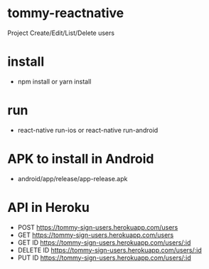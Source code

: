 # tommy-reactnative
Project Create/Edit/List/Delete users

# install
 - npm install or yarn install

# run 
 - react-native run-ios or react-native run-android

# APK to install in Android
- android/app/release/app-release.apk

# API in Heroku
- POST https://tommy-sign-users.herokuapp.com/users
- GET https://tommy-sign-users.herokuapp.com/users
- GET ID https://tommy-sign-users.herokuapp.com/users/:id
- DELETE ID https://tommy-sign-users.herokuapp.com/users/:id
- PUT ID https://tommy-sign-users.herokuapp.com/users/:id

